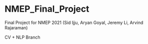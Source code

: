 # NMEP_Final_Project
Final Project for NMEP 2021 (Sid Ijju, Aryan Goyal, Jeremy Li, Arvind Rajaraman)

CV + NLP Branch
